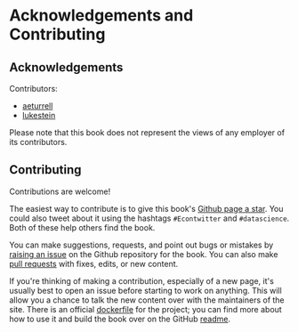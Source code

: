 # Acknowledgements and Contributing

## Acknowledgements

Contributors:

- [aeturrell](https://github.com/aeturrell)
- [lukestein](https://github.com/lukestein)

Please note that this book does not represent the views of any employer of its contributors.

## Contributing

Contributions are welcome!

The easiest way to contribute is to give this book's [Github page a star](https://github.com/aeturrell/coding-for-economists). You could also tweet about it using the hashtags `#Econtwitter` and `#datascience`. Both of these help others find the book.

You can make suggestions, requests, and point out bugs or mistakes by [raising an issue](https://github.com/aeturrell/coding-for-economists/issues) on the Github repository for the book. You can also make [pull requests](https://github.com/aeturrell/coding-for-economists/pulls) with fixes, edits, or new content.

If you're thinking of making a contribution, especially of a new page, it's usually best to open an issue before starting to work on anything. This will allow you a chance to talk the new content over with the maintainers of the site. There is an official [dockerfile](https://github.com/aeturrell/coding-for-economists/blob/main/Dockerfile) for the project; you can find more about how to use it and build the book over on the GitHub [readme](https://github.com/aeturrell/coding-for-economists#coding-for-economists).
